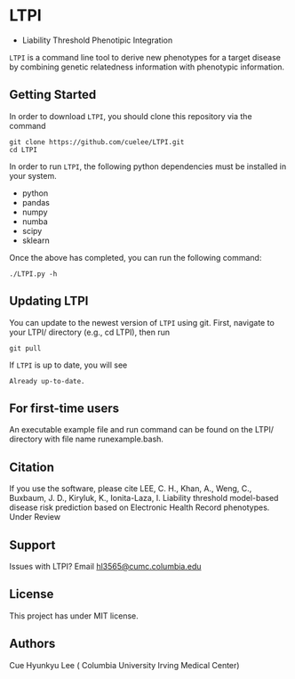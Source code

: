 # LTPI
- Liability Threshold Phenotipic Integration

`LTPI` is a command line tool to derive new phenotypes for a target disease by combining genetic relatedness information with phenotypic information.

## Getting Started

In order to download `LTPI`, you should clone this repository via the command
```
git clone https://github.com/cuelee/LTPI.git
cd LTPI
```

In order to run `LTPI`, the following python dependencies must be installed in your system.

- python
- pandas
- numpy
- numba
- scipy
- sklearn


Once the above has completed, you can run the following command:

```
./LTPI.py -h
```

## Updating LTPI
You can update to the newest version of `LTPI` using git. First, navigate to your LTPI/ directory (e.g., cd LTPI), then run
```
git pull
```
If `LTPI` is up to date, you will see
```
Already up-to-date.
```
## For first-time users
An executable example file and run command can be found on the LTPI/ directory with file name runexample.bash.

## Citation

If you use the software, please cite
LEE, C. H., Khan, A., Weng, C., Buxbaum, J. D., Kiryluk, K., Ionita-Laza, I. Liability threshold model-based disease risk prediction based on Electronic Health Record phenotypes. Under Review

## Support

Issues with LTPI? Email hl3565@cumc.columbia.edu

## License 

This project has under MIT license.

## Authors

Cue Hyunkyu Lee ( Columbia University Irving Medical Center)
